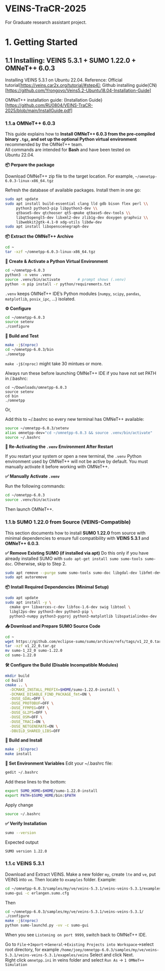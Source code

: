 # VEINS-TraCR-2025
For Graduate research assistant project.



# 1. Getting Started
## 1.1 Installing: VEINS 5.3.1 + SUMO 1.22.0 + OMNeT++ 6.0.3
Installing VEINS 5.3.1 on Ubuntu 22.04.
Reference: 
Official tutorial[https://veins.car2x.org/tutorial/#step4]; Github installing guide(CN)[https://github.com/Yrongovo/Veins5.2-Ubuntu18.04-Installation-Guide]  

OMNeT++ installation guide: {Installation Guide}[https://github.com/RU0804/VEINS-TraCR-2025/blob/main/InstallGuide.pdf]
### 1.1.a OMNeT++ 6.0.3
This guide explains how to **Install OMNeT++ 6.0.3 from the pre‑compiled binary `.tgz`, and set up the optional Python virtual environment** recommended by the OMNeT++ team.  
All commands are intended for **Bash** and have been tested on Ubuntu 22.04.

**📦 Perpare the package**


Download OMNeT++ zip file to the target location. For example, `~/omnetpp-6.0.3-linux-x86_64.tgz`

Refresh the database of available packages. Install them in one go:
```bash
sudo apt update
sudo apt install build-essential clang lld gdb bison flex perl \\
     python3 python3-pip libpython3-dev \\
     qtbase5-dev qtchooser qt5-qmake qtbase5-dev-tools \\
     libqt5opengl5-dev libxml2-dev zlib1g-dev doxygen graphviz \\
     libwebkit2gtk-4.1-0 xdg-utils libdw-dev
sudo apt install libopenscenegraph-dev
```

**📦 Extract the OMNeT++ Archive**
```bash
cd ~
tar -xzf ~/omnetpp-6.0.3-linux-x86_64.tgz
```

**🐍 Create & Activate a Python Virtual Environment**
```bash
cd ~/omnetpp-6.0.3
python3 -m venv .venv
source .venv/bin/activate        # prompt shows (.venv)
python -m pip install -r python/requirements.txt
```
`.venv` keeps OMNeT++ IDE’s Python modules (`numpy`, `scipy`, `pandas`, `matplotlib`, `posix_ipc`, …) isolated.  

**⚙️ Configure**
```bash
cd ~/omnetpp-6.0.3
source setenv
./configure
```

**🚀 Build and Test**
```bash
make -j$(nproc)
cd ~/omnetpp-6.0.3/bin
./omnetpp
```
`make -j$(nproc)` might take 30 mintues or more.


Always run these before launching OMNeT++ IDE if you have not set PATH in /.bashrc:
```
cd ~/Downloads/omnetpp-6.0.3
source setenv
cd bin
./omnetpp
```
Or,  

Add this to ~/.bashrc so every new terminal has OMNeT++ available:
```bash
source ~/omnetpp-6.0.3/setenv
alias omnetpp-dev="cd ~/omnetpp-6.0.3 && source .venv/bin/activate"
source ~/.bashrc
```


**🔄 Re-Activating the `.venv` Environment After Restart**

If you restart your system or open a new terminal, the `.venv` Python environment used by OMNeT++ will not be active by default. You must manually activate it before working with OMNeT++.

**✅ Manually Activate `.venv`**

Run the following commands:

```bash
cd ~/omnetpp-6.0.3
source .venv/bin/activate
```

Then launch OMNeT++.


### 1.1.b SUMO 1.22.0 from Source (VEINS-Compatible)

This section documents how to install **SUMO 1.22.0** from source with minimal dependencies to ensure full compatibility with **VEINS 5.3.1** and **OMNeT++ 6.0.3**.

**✅ Remove Existing SUMO (if installed via apt)**
Do this only if you have already installed SUMO with ```sudo apt-get install sumo sumo-tools sumo-doc```. Otherwise, skip to Step 2.
```bash
sudo apt remove --purge sumo sumo-tools sumo-doc libgdal-dev libfmt-dev
sudo apt autoremove
```


**📦 Install Required Dependencies (Minimal Setup)**
```bash
sudo apt update
sudo apt install -y \
  cmake g++ libxerces-c-dev libfox-1.6-dev swig libtool \
  libgl2ps-dev python3-dev python3-pip \
  python3-numpy python3-pyproj python3-matplotlib libspatialindex-dev
```

**📥 Download and Prepare SUMO Source Code**
```bash
cd ~
wget https://github.com/eclipse-sumo/sumo/archive/refs/tags/v1_22_0.tar.gz
tar -xzf v1_22_0.tar.gz
mv sumo-1_22_0 sumo-1.22.0
cd sumo-1.22.0
```


**🛠 Configure the Build (Disable Incompatible Modules)**
```bash
mkdir build
cd build
cmake .. \
  -DCMAKE_INSTALL_PREFIX=$HOME/sumo-1.22.0-install \
  -DCMAKE_DISABLE_FIND_PACKAGE_fmt=ON \
  -DUSE_GDAL=OFF \
  -DUSE_PROTOBUF=OFF \
  -DUSE_FFMPEG=OFF \
  -DUSE_GL2PS=OFF \
  -DUSE_OSM=OFF \
  -DUSE_TRACI=ON \
  -DUSE_NETGENERATE=ON \
  -DBUILD_SHARED_LIBS=OFF
```

**🔨 Build and Install**
```bash
make -j$(nproc)
make install
```

**🧪 Set Environment Variables**
Edit your ~/.bashrc file:
```bash
gedit ~/.bashrc
```
Add these lines to the bottom:
```bash
export SUMO_HOME=$HOME/sumo-1.22.0-install
export PATH=$SUMO_HOME/bin:$PATH
```
Apply change
```bash
source ~/.bashrc
```

**✅ Verify Installation**
```bash
sumo --version
```
Expected output
```nginx
SUMO version 1.22.0
```



### 1.1.c VEINS 5.3.1
Download and Extract VEINS. Make a new folder `my`, create `lte` and `ve`, put VEINS into `ve`. Then locate to `examples` folder.
Example:
```bash
cd ~/omnetpp-6.0.3/samples/my/ve/veins-5.3.1/veins-veins-5.3.1/examples
sumo-gui -c erlangen.sumo.cfg
```

Then
```bash
cd ~/omnetpp-6.0.3/samples/my/ve/veins-5.3.1/veins-veins-5.3.1/
./configure
make -j$(nproc)
python sumo-launchd.py -vv -c sumo-gui
```
When you see `Listening on port 9999`, switch back to OMNeT++ IDE.

Go to `File`->`Import`->`General`->`Existing Projects into Workspace`->select root directory, for example `/home/joey/omnetpp-6.0.3/samples/my/ve/veins-5.3.1/veins-veins-5.3.1/exapmles/veins`
Select and click Next.  
Right click `omnetpp.ini` in veins folder and select `Run As` -> `1 OMNeT++ Simulation`






